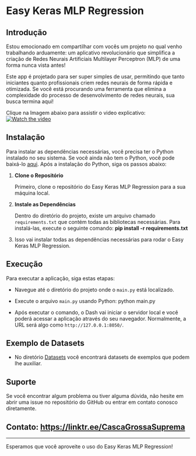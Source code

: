 # Easy Keras MLP Regression

## Introdução

Estou emocionado em compartilhar com vocês um projeto no qual venho trabalhando arduamente: um aplicativo revolucionário que simplifica a criação de Redes Neurais Artificiais Multilayer Perceptron (MLP) de uma forma nunca vista antes!

Este app é projetado para ser super simples de usar, permitindo que tanto iniciantes quanto profissionais criem redes neurais de forma rápida e otimizada. Se você está procurando uma ferramenta que elimina a complexidade do processo de desenvolvimento de redes neurais, sua busca termina aqui!

Clique na Imagem abaixo para assistir o video explicativo:
[![Watch the video](https://img.youtube.com/vi/sifh2mL9XgY/0.jpg)](https://youtu.be/sifh2mL9XgY)


## Instalação

Para instalar as dependências necessárias, você precisa ter o Python instalado no seu sistema. Se você ainda não tem o Python, você pode baixá-lo [aqui](https://www.python.org/downloads/). Após a instalação do Python, siga os passos abaixo:

1. **Clone o Repositório**

   Primeiro, clone o repositório do Easy Keras MLP Regression para a sua máquina local.


2. **Instale as Dependências**

   Dentro do diretório do projeto, existe um arquivo chamado `requirements.txt` que contém todas as bibliotecas necessárias. Para instalá-las, execute o seguinte comando: **pip install -r requirements.txt**
   

3. Isso vai instalar todas as dependências necessárias para rodar o Easy Keras MLP Regression.

## Execução

Para executar a aplicação, siga estas etapas:

* Navegue até o diretório do projeto onde o `main.py` está localizado.

* Execute o arquivo `main.py` usando Python: python main.py

* Após executar o comando, o Dash vai iniciar o servidor local e você poderá acessar a aplicação através do seu navegador. Normalmente, a URL será algo como `http://127.0.0.1:8050/`.

## Exemplo de Datasets

* No diretório [Datasets](https://github.com/Spogis/Nagata/tree/master/impellers) você encontrará datasets de exemplos que podem lhe auxiliar.

## Suporte

Se você encontrar algum problema ou tiver alguma dúvida, não hesite em abrir uma issue no repositório do GitHub ou entrar em contato conosco diretamente.

##  Contato: https://linktr.ee/CascaGrossaSuprema

---

Esperamos que você aproveite o uso do Easy Keras MLP Regression!
